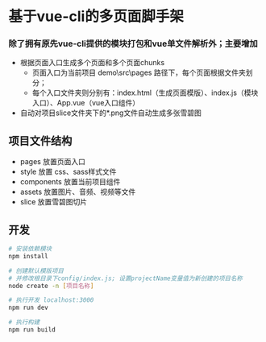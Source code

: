 # 基于vue-cli的多页面脚手架
### 除了拥有原先vue-cli提供的模块打包和vue单文件解析外；主要增加
* 根据页面入口生成多个页面和多个页面chunks
    *  页面入口为当前项目 demo\src\pages 路径下，每个页面根据文件夹划分；
    *  每个入口文件夹则分别有：index.html（生成页面模版）、index.js（模块入口）、App.vue（vue入口组件）
* 自动对项目slice文件夹下的*.png文件自动生成多张雪碧图

## 项目文件结构
*  pages 放置页面入口
*  style 放置 css、sass样式文件
*  components 放置当前项目组件
* assets 放置图片、音频、视频等文件
*  slice 放置雪碧图切片

## 开发
``` bash
# 安装依赖模块
npm install

# 创建默认模版项目
# 并修改根目录下config/index.js; 设置projectName变量值为新创建的项目名称
node create -n [项目名称]

# 执行开发 localhost:3000
npm run dev

# 执行构建
npm run build

```
